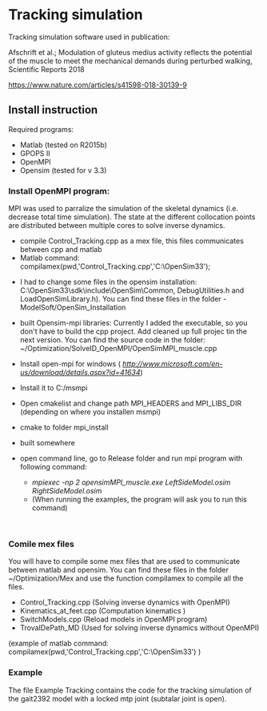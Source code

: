 # Tracking simulation

Tracking simulation software used in publication:

Afschrift et al.; Modulation of gluteus medius activity reflects the potential of the muscle to meet the mechanical demands during perturbed walking, Scientific Reports 2018

https://www.nature.com/articles/s41598-018-30139-9



## Install instruction



Required programs:

- Matlab (tested on R2015b)
- GPOPS II
- OpenMPI
- Opensim (tested for v 3.3)



### Install OpenMPI program:

MPI was used to parralize the simulation of the skeletal dynamics (i.e. decrease total time simulation). The state at the different collocation points are distributed between multiple cores to solve inverse dynamics.

*  compile Control_Tracking.cpp as a mex file, this files communicates between cpp and matlab
  * Matlab command: compilamex(pwd,'Control_Tracking.cpp','C:\OpenSim33');

- I had to change some files in the opensim installation: C:\OpenSim33\sdk\include\OpenSim\Common, DebugUtilities.h and LoadOpenSimLibrary.h). You can find these files in the folder -ModelSoft/OpenSim_Installation

*  built Opensim-mpi libraries: Currently I added the executable, so you don't have to build the cpp project. Add cleaned up full projec tin the next version. You can find the source code in the folder: ~/Optimization/SolveID_OpenMPI/OpenSimMPI_muscle.cpp
  *  Install open-mpi for windows ( *http://www.microsoft.com/en-us/download/details.aspx?id=41634*)
  *  Install it to C:/msmpi
  *  Open cmakelist and change path MPI_HEADERS and MPI_LIBS_DIR (depending on where you installen msmpi)
  *  cmake to folder mpi_install
  *  built somewhere

* open command line, go to Release folder and run mpi program with following command:
  * *mpiexec -np 2 opensimMPI_muscle.exe LeftSideModel.osim RightSideModel.osim*           
  * (When running the examples, the program will ask you to run this command)

​    

### Comile mex files

You will have to compile some mex files that are used to communicate between matlab and opensim. You can find these files in the folder ~/Optimization/Mex and use the function compilamex to compile all the files.

* Control_Tracking.cpp          (Solving inverse dynamics with OpenMPI)
* Kinematics_at_feet.cpp      (Computation kinematics )
* SwitchModels.cpp              (Reload models in OpenMPI program)
* TrovaIDePath_MD               (Used for solving inverse dynamics without OpenMPI)

(example of matlab command: compilamex(pwd,'Control_Tracking.cpp','C:\OpenSim33') )

  ### Example

The file Example Tracking contains the code for the tracking simulation of the gait2392 model with a locked mtp joint (subtalar joint is open).

​                    

   